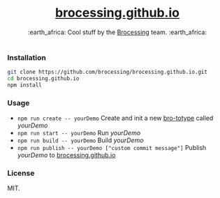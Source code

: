 <h1 align="center"><a href="https://brocessing.github.io">brocessing.github.io</a></h1>
<div align="center">
:earth_africa: Cool stuff by the <a href="https://github.com/brocessing">Brocessing</a> team. :earth_africa:
</div>

<br/>

### Installation

```sh
git clone https://github.com/brocessing/brocessing.github.io.git
cd brocessing.github.io
npm install
```

### Usage

- `npm run create -- yourDemo` Create and init a new [bro-totype](https://github.com/brocessing/bro-totype) called _yourDemo_
- `npm run start -- yourDemo` Run _yourDemo_
- `npm run build -- yourDemo` Build _yourDemo_
- `npm run publish -- yourDemo ["custom commit message"]` Publish _yourDemo_ to [brocessing.github.io](https://brocessing.github.io/)

### License
MIT.
